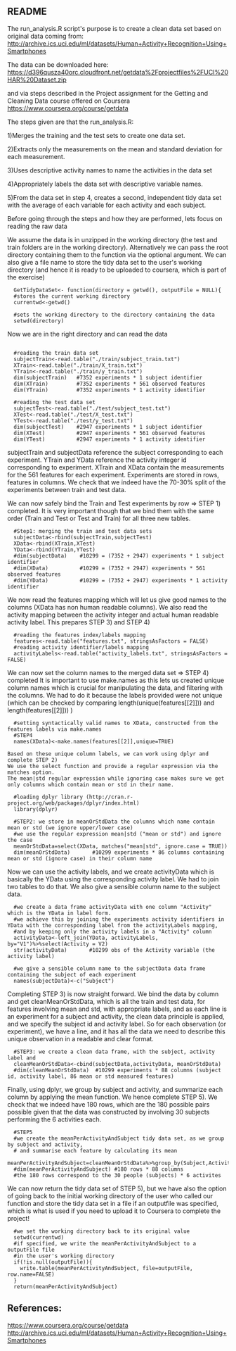 README
--


The run_analysis.R script's purpose is to create a clean data set based on original data coming from:
http://archive.ics.uci.edu/ml/datasets/Human+Activity+Recognition+Using+Smartphones

The data can be downloaded here:
https://d396qusza40orc.cloudfront.net/getdata%2Fprojectfiles%2FUCI%20HAR%20Dataset.zip 

and via steps described in the Project assignment for the Getting and Cleaning Data course offered on Coursera
https://www.coursera.org/course/getdata

The steps given are that the run_analysis.R:

1)Merges the training and the test sets to create one data set.

2)Extracts only the measurements on the mean and standard deviation for each measurement.

3)Uses descriptive activity names to name the activities in the data set

4)Appropriately labels the data set with descriptive variable names. 

5)From the data set in step 4, creates a second, independent tidy data set with the average of each variable for each activity and each subject.



Before going through the steps and how they are performed, lets focus on reading the raw data

We assume the data is in unzipped in the working directory (the test and train folders are in the working directory).
Alternatively we can pass the root directory containing them to the function via the optional argument.
We can also give a file name to store the tidy data set to the user's working directory (and hence it is ready to be uploaded to coursera, which is part of the exercise)

```{r}
  GetTidyDataSet<- function(directory = getwd(), outputFile = NULL){
  #stores the current working directory
  currentwd<-getwd()
  
  #sets the working directory to the directory containing the data
  setwd(directory)
```
 
 Now we are in the right directory and can read the data
```{r}
  
  #reading the train data set
  subjectTrain<-read.table("./train/subject_train.txt")
  XTrain<-read.table("./train/X_train.txt")
  YTrain<-read.table("./train/y_train.txt")
  dim(subjectTrain)   #7352 experiments * 1 subject identifier
  dim(XTrain)         #7352 experiments * 561 observed features
  dim(YTrain)         #7352 experiments * 1 activity identifier
  
  #reading the test data set
  subjectTest<-read.table("./test/subject_test.txt")
  XTest<-read.table("./test/X_test.txt")
  YTest<-read.table("./test/y_test.txt")
  dim(subjectTest)    #2947 experiments * 1 subject identifier
  dim(XTest)          #2947 experiments * 561 observed features
  dim(YTest)          #2947 experiments * 1 activity identifier
```

subjectTrain and subjectData reference the subject corresponding to each experiment.
YTrain and YData reference the activity integer id corresponding to experiment.
XTrain and XData contain the measurements for the 561 features for each experiment.
Experiments are stored in rows, features in columns.
We check that we indeed have the 70-30% split of the experiments between train and test data.

We can now safely bind the Train and Test experiments by row => STEP 1) completed.
It is very important though that we bind them with the same order (Train and Test or Test and Train) for all three new tables.
```{r}
  #Step1: merging the train and test data sets
  subjectData<-rbind(subjectTrain,subjectTest)
  XData<-rbind(XTrain,XTest)
  YData<-rbind(YTrain,YTest)
  #dim(subjectData)    #10299 = (7352 + 2947) experiments * 1 subject identifier
  #dim(XData)          #10299 = (7352 + 2947) experiments * 561 observed features
  #dim(YData)          #10299 = (7352 + 2947) experiments * 1 activity identifier
```
  
  
  We now read the features mapping which will let us give good names to the columns (XData has non human readable columns).
  We also read the activity mapping between the activity integer and actual human readable activity label.
  This prepares STEP 3) and STEP 4)
```{r}
  #reading the features index/labels mapping 
  features<-read.table("features.txt", stringsAsFactors = FALSE)
  #reading activity identifier/labels mapping
  activityLabels<-read.table("activity_labels.txt", stringsAsFactors = FALSE)
```
  
  
  We can now set the column names to the merged data set => STEP 4) completed
  It is important to use make.names as this lets us created unique column names which is crucial for manipulating the data, and filtering with the columns. We had to do it because the labels provided were not unique (which can be checked by comparing length(unique(features[[2]])) and length(features[[2]])) )
```{r}
  #setting syntactically valid names to XData, constructed from the features labels via make.names
  #STEP4
  names(XData)<-make.names(features[[2]],unique=TRUE)
```
	
	
	Based on these unique column labels, we can work using dplyr and complete STEP 2)
	We use the select function and provide a regular expression via the matches option.
	The mean|std regular expression while ignoring case makes sure we get only columns which contain mean or std in their name.
```{r}
  #loading dplyr library (http://cran.r-project.org/web/packages/dplyr/index.html)
  library(dplyr)
  
  #STEP2: we store in meanOrStdData the columns which name contain mean or std (we ignore upper/lower case)
  #we use the regular expression mean|std ("mean or std") and ignore the case
  meanOrStdData=select(XData, matches("mean|std", ignore.case = TRUE))
  dim(meanOrStdData)       #10299 experiments * 86 columns containing mean or std (ignore case) in their column name 
```
  
  Now we can use the activity labels, and we create activityData which is basically the YData using the corresponding activity label. We had to join two tables to do that.
  We also give a sensible column name to the subject data.
```{r}
  #we create a data frame activityData with one column "Activity" which is the YData in label form.
  #we achieve this by joining the experiments activity identifiers in YData with the corresponding label from the activityLabels mapping, 
  #and by keeping only the activity labels in a "Activity" column
  activityData<-left_join(YData, activityLabels, by="V1")%>%select(Activity = V2)
  str(activityData)       #10299 obs of the Activity variable (the activity label)
 
  #we give a sensible column name to the subjectData data frame containing the subject of each experiment
  names(subjectData)<-c("Subject")
```
  Completing STEP 3) is now straight forward.
  We bind the data by column and get cleanMeanOrStdData, which is all the train and test data, for features involving mean and std, with appropriate labels, and as each line is an experiment for a subject and activity, the clean data principle is applied, and we specify the subject id and activity label.
So for each observation (or experiment), we have a line, and it has all the data we need to describe this unique observation in a readable and clear format.
```{r}
  #STEP3: we create a clean data frame, with the subject, activity label and
  cleanMeanOrStdData<-cbind(subjectData,activityData, meanOrStdData)
  #dim(cleanMeanOrStdData)  #10299 experiments * 88 columns (subject id, activity label, 86 mean or std measured features)
```
  
  Finally, using dplyr, we group by subject and activity, and summarize each column by applying the mean function.
  We hence complete STEP 5).
  We check that we indeed have 180 rows, which are the 180 possible pairs possible given that the data was constructed by involving 30 subjects performing the 6 activities each.
```{r}
  #STEP5
  #we create the meanPerActivityAndSubject tidy data set, as we group by subject and activity, 
  # and summarise each feature by calculating its mean
  meanPerActivityAndSubject=cleanMeanOrStdData%>%group_by(Subject,Activity)%>%summarise_each(funs(mean))
  #dim(meanPerActivityAndSubject) #180 rows * 88 columns
  #the 180 rows correspond to the 30 people (subjects) * 6 activites
```
  
  We can now return the tidy data set of STEP 5), but we have also the option of going back to the initial working directory of the user who called our function and store the tidy data set in a file if an outputfile was specified, which is what is used if you need to upload it to Coursera to complete the project!
```{r}
  #we set the working directory back to its original value
  setwd(currentwd)
  #if specified, we write the meanPerActivityAndSubject to a outputFile file
  #in the user's working directory
  if(!is.null(outputFile)){
    write.table(meanPerActivityAndSubject, file=outputFile, row.name=FALSE)
  }
  return(meanPerActivityAndSubject)
```
  
References:
---
https://www.coursera.org/course/getdata
http://archive.ics.uci.edu/ml/datasets/Human+Activity+Recognition+Using+Smartphones
  






